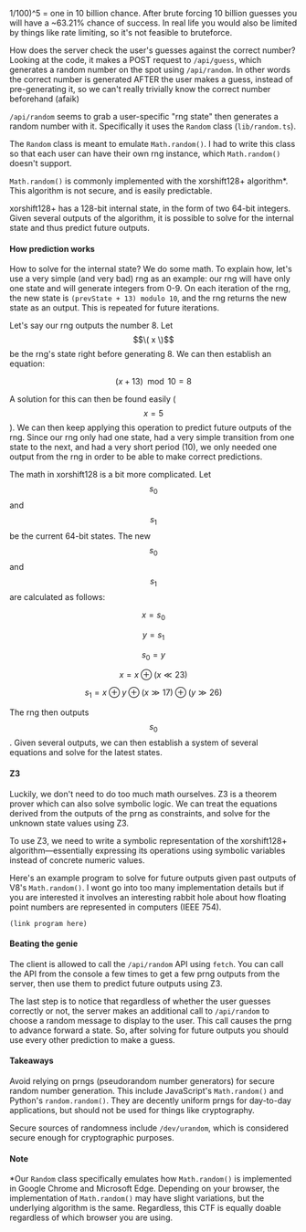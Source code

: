 1/100)^5 = one in 10 billion chance. After brute forcing 10 billion guesses you will have a ~63.21% chance of success. In real life you would also be limited by things like rate limiting, so it's not feasible to bruteforce.

How does the server check the user's guesses against the correct number? Looking at the code, it makes a POST request to `/api/guess`, which generates a random number on the spot using `/api/random`. In other words the correct number is generated AFTER the user makes a guess, instead of pre-generating it, so we can't really trivially know the correct number beforehand (afaik)

`/api/random` seems to grab a user-specific "rng state" then generates a random number with it. Specifically it uses the `Random` class (`lib/random.ts`).

The `Random` class is meant to emulate `Math.random()`. I had to write this class so that each user can have their own rng instance, which `Math.random()` doesn't support. 

`Math.random()` is commonly implemented with the xorshift128+ algorithm*. This algorithm is not secure, and is easily predictable. 

xorshift128+ has a 128-bit internal state, in the form of two 64-bit integers. Given several outputs of the algorithm, it is possible to solve for the internal state and thus predict future outputs. 

#### How prediction works  

How to solve for the internal state? We do some math. To explain how, let's use a very simple (and very bad) rng as an example: our rng will have only one state and will generate integers from 0-9. On each iteration of the rng, the new state is `(prevState + 13) modulo 10`, and the rng returns the new state as an output. This is repeated for future iterations. 

Let's say our rng outputs the number 8. Let $$\( x \)$$ be the rng's state right before generating 8. We can then establish an equation:

$$(x + 13) \mod 10 = 8$$

A solution for this can then be found easily ($$x = 5$$). We can then keep applying this operation to predict future outputs of the rng. Since our rng only had one state, had a very simple transition from one state to the next, and had a very short period (10), we only needed one output from the rng in order to be able to make correct predictions.

The math in xorshift128 is a bit more complicated. Let $$s_0$$ and $$s_1$$ be the current 64-bit states. The new $$s_0$$ and $$s_1$$ are calculated as follows:

$$
x = s_0
$$

$$
y = s_1
$$

$$
s_0 = y
$$

$$
x = x \oplus (x \ll 23)
$$

$$
s_1 = x \oplus y \oplus (x \gg 17) \oplus (y \gg 26)
$$

The rng then outputs $$s_0$$. Given several outputs, we can then establish a system of several equations and solve for the latest states.

#### Z3  

Luckily, we don't need to do too much math ourselves. Z3 is a theorem prover which can also solve symbolic logic. We can treat the equations derived from the outputs of the prng as constraints, and solve for the unknown state values using Z3. 

To use Z3, we need to write a symbolic representation of the xorshift128+ algorithm—essentially expressing its operations using symbolic variables instead of concrete numeric values.

Here's an example program to solve for future outputs given past outputs of V8's `Math.random()`. I wont go into too many implementation details but if you are interested it involves an interesting rabbit hole about how floating point numbers are represented in computers (IEEE 754). 

```
(link program here)
```

#### Beating the genie  

The client is allowed to call the `/api/random` API using `fetch`. You can call the API from the console a few times to get a few prng outputs from the server, then use them to predict future outputs using Z3. 

The last step is to notice that regardless of whether the user guesses correctly or not, the server makes an additional call to `/api/random` to choose a random message to display to the user. This call causes the prng to advance forward a state. So, after solving for future outputs you should use every other prediction to make a guess. 

#### Takeaways  

Avoid relying on prngs (pseudorandom number generators) for secure random number generation. This include JavaScript's `Math.random()` and Python's `random.random()`. They are decently uniform prngs for day-to-day applications, but should not be used for things like cryptography. 

Secure sources of randomness include `/dev/urandom`, which is considered secure enough for cryptographic purposes.

#### Note

*Our `Random` class specifically emulates how `Math.random()` is implemented in Google Chrome and Microsoft Edge. Depending on your browser, the implementation of `Math.random()` may have slight variations, but the underlying algorithm is the same. Regardless, this CTF is equally doable regardless of which browser you are using.
